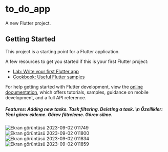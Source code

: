 # to_do_app

A new Flutter project.

## Getting Started

This project is a starting point for a Flutter application.

A few resources to get you started if this is your first Flutter project:

- [Lab: Write your first Flutter app](https://docs.flutter.dev/get-started/codelab)
- [Cookbook: Useful Flutter samples](https://docs.flutter.dev/cookbook)

For help getting started with Flutter development, view the
[online documentation](https://docs.flutter.dev/), which offers tutorials,
samples, guidance on mobile development, and a full API reference.

<H5>Features: Adding new tasks. Task filtering. Deleting a task. \n
  Özellikler: Yeni görev ekleme. Görev filtreleme. Görev silme. </H5>

![Ekran görüntüsü 2023-09-02 011749](https://github.com/meryemozlem/to_doo_App/assets/82104183/b522fe50-4f14-4247-94c5-8f998666c6f0)
![Ekran görüntüsü 2023-09-02 011800](https://github.com/meryemozlem/to_doo_App/assets/82104183/2ac64748-678e-4df9-ab2b-eb4c9b657604)
![Ekran görüntüsü 2023-09-02 011834](https://github.com/meryemozlem/to_doo_App/assets/82104183/cf49f926-d637-4801-954f-12ff3f7d848a)
![Ekran görüntüsü 2023-09-02 011859](https://github.com/meryemozlem/to_doo_App/assets/82104183/4e20c3c4-63cb-4e22-9b50-547ffc72e460)
